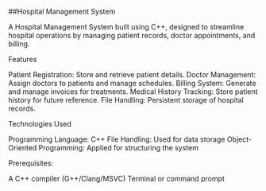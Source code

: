##Hospital Management System
 
A Hospital Management System built using C++, designed to streamline hospital operations by managing patient records, doctor appointments, and billing.


Features

Patient Registration: Store and retrieve patient details.
Doctor Management: Assign doctors to patients and manage schedules.
Billing System: Generate and manage invoices for treatments.
Medical History Tracking: Store patient history for future reference.
File Handling: Persistent storage of hospital records.

Technologies Used

Programming Language: C++
File Handling: Used for data storage
Object-Oriented Programming: Applied for structuring the system

Prerequisites:

A C++ compiler (G++/Clang/MSVC)
Terminal or command prompt
